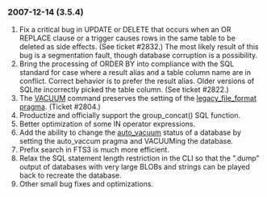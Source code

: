 ### 2007\-12\-14 (3\.5\.4\)

1. Fix a critical bug in UPDATE or DELETE that occurs when an
OR REPLACE clause or a trigger causes rows in the same table to
be deleted as side effects. (See ticket \#2832\.) The most likely
result of this bug is a segmentation fault, though database
corruption is a possibility.
2. Bring the processing of ORDER BY into compliance with the
SQL standard for case where a result alias and a table column name
are in conflict. Correct behavior is to prefer the result alias.
Older versions of SQLite incorrectly picked the table column.
(See ticket \#2822\.)
3. The [VACUUM](lang_vacuum.html) command preserves
the setting of the
[legacy\_file\_format pragma](pragma.html#pragma_legacy_file_format).
(Ticket \#2804\.)
4. Productize and officially support the group\_concat() SQL function.
5. Better optimization of some IN operator expressions.
6. Add the ability to change the
[auto\_vacuum](pragma.html#pragma_auto_vacuum) status of a
database by setting the auto\_vaccum pragma and VACUUMing the database.
7. Prefix search in FTS3 is much more efficient.
8. Relax the SQL statement length restriction in the CLI so that
the ".dump" output of databases with very large BLOBs and strings can
be played back to recreate the database.
9. Other small bug fixes and optimizations.




